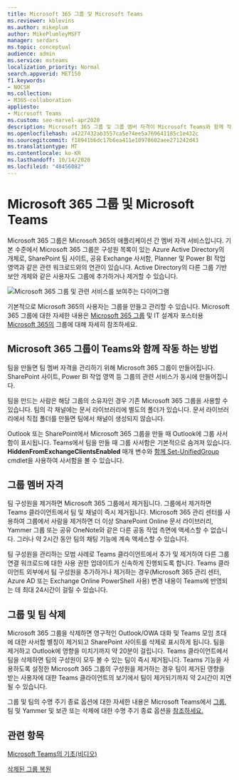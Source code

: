 ```yaml
---
title: Microsoft 365 그룹 및 Microsoft Teams
ms.reviewer: kblevins
ms.author: mikeplum
author: MikePlumleyMSFT
manager: serdars
ms.topic: conceptual
audience: admin
ms.service: msteams
localization_priority: Normal
search.appverid: MET150
f1.keywords:
- NOCSH
ms.collection:
- M365-collaboration
appliesto:
- Microsoft Teams
ms.custom: seo-marvel-apr2020
description: Microsoft 365 그룹 및 그룹 멤버 자격이 Microsoft Teams와 함께 작동 하는 방법에 대해 자세히 배워야 합니다.
ms.openlocfilehash: a4227432ab3557ca5e74ee5a769641185c1e432c
ms.sourcegitcommit: f18941b6dc17b6ea411e10970602aee271242d43
ms.translationtype: MT
ms.contentlocale: ko-KR
ms.lasthandoff: 10/14/2020
ms.locfileid: "48456082"
---
```

# <a name="microsoft-365-groups-and-microsoft-teams"></a>Microsoft 365 그룹 및 Microsoft Teams

Microsoft 365 그룹은 Microsoft 365의 애플리케이션 간 멤버 자격 서비스입니다. 기본 수준에서 Microsoft 365 그룹은 구성원 목록이 있는 Azure Active Directory의 개체로, SharePoint 팀 사이트, 공유 Exchange 사서함, Planner 및 Power BI 작업 영역과 같은 관련 워크로드와의 연관이 있습니다. Active Directory의 다른 그룹 기반 보안 개체와 같은 사용자도 그룹에 추가하거나 제거할 수 있습니다.

![Microsoft 365 그룹 및 관련 서비스를 보여주는 다이어그램](https://docs.microsoft.com/microsoft-365/media/microsoft-365-groups-hub-spoke.png?view=o365-worldwide)

기본적으로 Microsoft 365의 사용자는 그룹을 만들고 관리할 수 있습니다. Microsoft 365 그룹에 대한 자세한 내용은 [Microsoft 365 그룹](https://support.office.com/article/b565caa1-5c40-40ef-9915-60fdb2d97fa2) 및 IT 설계자 포스터용 [Microsoft 365의](teams-architecture-solutions-posters.md#groups-in-microsoft-365) 그룹에 대해 자세히 참조하세요.

## <a name="how-microsoft-365-groups-work-with-teams"></a>Microsoft 365 그룹이 Teams와 함께 작동 하는 방법

팀을 만들면 팀 멤버 자격을 관리하기 위해 Microsoft 365 그룹이 만들어집니다. SharePoint 사이트, Power BI 작업 영역 등 그룹의 관련 서비스가 동시에 만들어집니다.

팀을 만드는 사람은 해당 그룹의 소유자인 경우 기존 Microsoft 365 그룹을 사용할 수 있습니다. 팀의 각 채널에는 문서 라이브러리에 별도의 폴더가 있습니다. 문서 라이브러리에서 직접 폴더를 만들면 팀에서 채널이 생성되지 않습니다.

Outlook 또는 SharePoint에서 Microsoft 365 그룹을 만들 때 Outlook에 그룹 사서함이 표시됩니다. Teams에서 팀을 만들 때 그룹 사서함은 기본적으로 숨겨져 있습니다. **HiddenFromExchangeClientsEnabled** 매개 변수와 [함께 Set-UnifiedGroup](https://docs.microsoft.com/powershell/module/exchange/users-and-groups/set-unifiedgroup) cmdlet을 사용하여 사서함을 볼 수 있습니다.

## <a name="group-membership"></a>그룹 멤버 자격

팀 구성원을 제거하면 Microsoft 365 그룹에서 제거됩니다. 그룹에서 제거하면 Teams 클라이언트에서 팀 및 채널이 즉시 제거됩니다. Microsoft 365 관리 센터를 사용하여 그룹에서 사람을 제거하면 더 이상 SharePoint Online 문서 라이브러리, Yammer 그룹 또는 공유 OneNote와 같은 다른 공동 작업 측면에 액세스할 수 없습니다. 그러나 약 2시간 동안 팀의 채팅 기능에 계속 액세스할 수 있습니다.

팀 구성원을 관리하는 모범 사례로 Teams 클라이언트에서 추가 및 제거하여 다른 그룹 연결 워크로드에 대한 사용 권한 업데이트가 신속하게 진행되도록 합니다. Teams 클라이언트 외부에서 팀 구성원을 추가하거나 제거하는 경우(Microsoft 365 관리 센터, Azure AD 또는 Exchange Online PowerShell 사용) 변경 내용이 Teams에 반영되는 데 최대 24시간이 걸릴 수 있습니다.

## <a name="deleting-groups-and-teams"></a>그룹 및 팀 삭제

Microsoft 365 그룹을 삭제하면 영구적인 Outlook/OWA 대화 및 Teams 모임 초대에 대한 사서함 별칭이 제거되고 SharePoint 사이트를 삭제로 표시하게 됩니다. 팀을 제거하고 Outlook에 영향을 미치기까지 약 20분이 걸립니다. Teams 클라이언트에서 팀을 삭제하면 팀의 구성원이 모두 볼 수 있는 팀이 즉시 제거됩니다. Teams 기능을 사용하도록 설정한 Microsoft 365 그룹의 구성원을 제거하는 경우 팀이 제거된 영향을 받는 사용자에 대한 Teams 클라이언트의 보기에서 팀이 제거되기까지 약 2시간이 지연될 수 있습니다.

그룹 및 팀의 수명 주기 종료 옵션에 대한 자세한 내용은 Microsoft Teams에서 [그룹,](https://docs.microsoft.com/microsoft-365/solutions/end-life-cycle-groups-teams-sites-yammer) 팀 및 Yammer 및 보관 또는 삭제에 대한 수명 주기 종료 옵션을 [참조하세요.](https://docs.microsoft.com/microsoftteams/archive-or-delete-a-team)

## <a name="related-topics"></a>관련 항목

[Microsoft Teams의 기초(비디오)](https://aka.ms/teams-foundations)

[삭제된 그룹 복원](https://docs.microsoft.com/microsoft-365/admin/create-groups/restore-deleted-group)